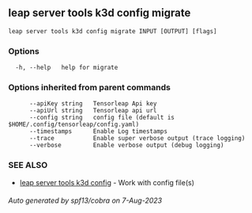 ## leap server tools k3d config migrate



```
leap server tools k3d config migrate INPUT [OUTPUT] [flags]
```

### Options

```
  -h, --help   help for migrate
```

### Options inherited from parent commands

```
      --apiKey string   Tensorleap Api key
      --apiUrl string   Tensorleap api url
      --config string   config file (default is $HOME/.config/tensorleap/config.yaml)
      --timestamps      Enable Log timestamps
      --trace           Enable super verbose output (trace logging)
      --verbose         Enable verbose output (debug logging)
```

### SEE ALSO

* [leap server tools k3d config](leap_server_tools_k3d_config.md)	 - Work with config file(s)

###### Auto generated by spf13/cobra on 7-Aug-2023

